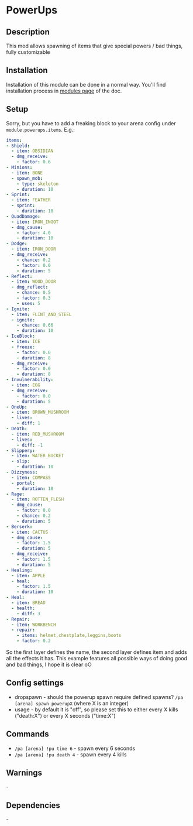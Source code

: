 # PowerUps

## Description

This mod allows spawning of items that give special powers / bad things, fully customizable

## Installation

Installation of this module can be done in a normal way. You'll find installation process in [modules page](../modules.md#installing-modules) of the doc.

## Setup

Sorry, but you have to add a freaking block to your arena config under `module.powerups.items`. E.g.:

```yaml
items:
- Shield:
  - item: OBSIDIAN
  - dmg_receive:
    - factor: 0.6
- Minions:
  - item: BONE
  - spawn_mob:
    - type: skeleton
    - duration: 10
- Sprint:
  - item: FEATHER
  - sprint:
    - duration: 10
- QuadDamage:
  - item: IRON_INGOT
  - dmg_cause:
    - factor: 4.0
    - duration: 10
- Dodge:
  - item: IRON_DOOR
  - dmg_receive:
    - chance: 0.2
    - factor: 0.0
    - duration: 5
- Reflect:
  - item: WOOD_DOOR
  - dmg_reflect:
    - chance: 0.5
    - factor: 0.3
    - uses: 5
- Ignite:
  - item: FLINT_AND_STEEL
  - ignite:
    - chance: 0.66
    - duration: 10
- IceBlock:
  - item: ICE
  - freeze:
    - factor: 0.0
    - duration: 8
  - dmg_receive:
    - factor: 0.0
    - duration: 8
- Invulnerability:
  - item: EGG
  - dmg_receive:
    - factor: 0.0
    - duration: 5
- OneUp:
  - item: BROWN_MUSHROOM
  - lives:
    - diff: 1
- Death:
  - item: RED_MUSHROOM
  - lives:
    - diff: -1
- Slippery:
  - item: WATER_BUCKET
  - slip:
    - duration: 10
- Dizzyness:
  - item: COMPASS
  - portal:
    - duration: 10
- Rage:
  - item: ROTTEN_FLESH
  - dmg_cause:
    - factor: 0.0
    - chance: 0.2
    - duration: 5
- Berserk:
  - item: CACTUS
  - dmg_cause:
    - factor: 1.5
    - duration: 5
  - dmg_receive:
    - factor: 1.5
    - duration: 5
- Healing:
  - item: APPLE
  - heal:
    - factor: 1.5
    - duration: 10
- Heal:
  - item: BREAD
  - health:
    - diff: 3
- Repair:
  - item: WORKBENCH
  - repair:
    - items: helmet,chestplate,leggins,boots
    - factor: 0.2
```

So the first layer defines the name, the second layer defines item and adds all the effects it has. This example features all possible ways of doing good and bad things, I hope it is clear oO

## Config settings

- dropspawn \- should the powerup spawn require defined spawns? `/pa [arena] spawn powerupX` (where X is an integer)
- usage \- by default it is "off", so please set this to either every X kills ("death:X") or every X seconds ("time:X") 

## Commands


- `/pa [arena] !pu time 6` \- spawn every 6 seconds
- `/pa [arena] !pu death 4` \- spawn every 4 kills 

## Warnings

\-

## Dependencies

\-
